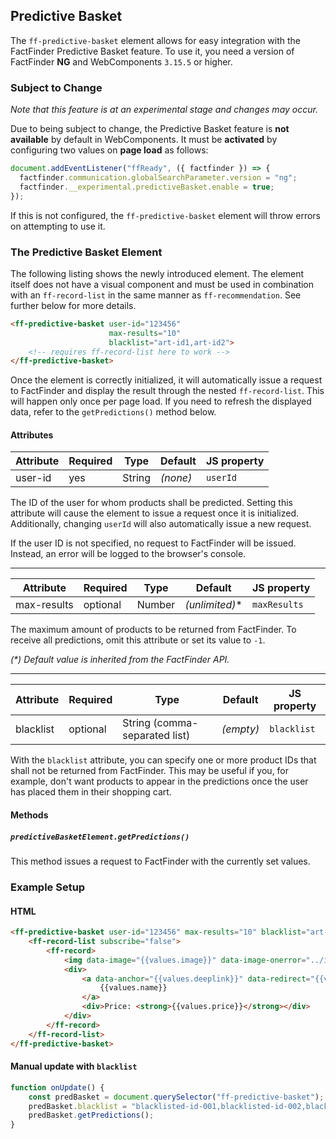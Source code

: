 ## Predictive Basket

The `ff-predictive-basket` element allows for easy integration with the FactFinder Predictive Basket feature.
To use it, you need a version of FactFinder **NG** and WebComponents `3.15.5` or higher.

### Subject to Change

_Note that this feature is at an experimental stage and changes may occur._

Due to being subject to change, the Predictive Basket feature is **not available** by default in WebComponents.
It must be **activated** by configuring two values on **page load** as follows:

```js
document.addEventListener("ffReady", ({ factfinder }) => {
  factfinder.communication.globalSearchParameter.version = "ng";
  factfinder.__experimental.predictiveBasket.enable = true;
});
```

If this is not configured, the `ff-predictive-basket` element will throw errors on attempting to use it.

### The Predictive Basket Element

The following listing shows the newly introduced element.
The element itself does not have a visual component and must be used in combination with an `ff-record-list` in the same manner as `ff-recommendation`.
See further below for more details.

```html
<ff-predictive-basket user-id="123456"
                      max-results="10"
                      blacklist="art-id1,art-id2">
    <!-- requires ff-record-list here to work -->
</ff-predictive-basket>
```

Once the element is correctly initialized, it will automatically issue a request to FactFinder and display the result through the nested `ff-record-list`.
This will happen only once per page load.
If you need to refresh the displayed data, refer to the `getPredictions()` method below.

#### Attributes

Attribute | Required | Type | Default | JS property
--------- | -------- | ---- | ------- | -----------
user-id   | yes      | String | _(none)_ | `userId`

The ID of the user for whom products shall be predicted.
Setting this attribute will cause the element to issue a request once it is initialized.
Additionally, changing `userId` will also automatically issue a new request.

If the user ID is not specified, no request to FactFinder will be issued.
Instead, an error will be logged to the browser's console.

---

Attribute | Required | Type | Default | JS property
--------- | -------- | ---- | ------- | -----------
max-results | optional | Number |  _(unlimited)_* | `maxResults`

The maximum amount of products to be returned from FactFinder.
To receive all predictions, omit this attribute or set its value to `-1`.

_(*) Default value is inherited from the FactFinder API._

---

Attribute | Required | Type | Default | JS property
--------- | -------- | ---- | ------- | -----------
blacklist | optional | String (comma-separated list) | _(empty)_ | `blacklist`

With the `blacklist` attribute, you can specify one or more product IDs that shall not be returned from FactFinder.
This may be useful if you, for example, don't want products to appear in the predictions once the user has placed them in their shopping cart.

#### Methods

##### `predictiveBasketElement.getPredictions()`

This method issues a request to FactFinder with the currently set values.


### Example Setup

#### HTML
```html
<ff-predictive-basket user-id="123456" max-results="10" blacklist="art-id1,art-id2">
    <ff-record-list subscribe="false">
        <ff-record>
            <img data-image="{{values.image}}" data-image-onerror="../img_not_found.gif">
            <div>
                <a data-anchor="{{values.deeplink}}" data-redirect="{{values.deeplink}}">
                    {{values.name}}
                </a>
                <div>Price: <strong>{{values.price}}</strong></div>
            </div>
        </ff-record>
    </ff-record-list>
</ff-predictive-basket>
```

#### Manual update with `blacklist`
```js
function onUpdate() {
    const predBasket = document.querySelector("ff-predictive-basket");
    predBasket.blacklist = "blacklisted-id-001,blacklisted-id-002,blacklisted-id-003";
    predBasket.getPredictions();
}
```
